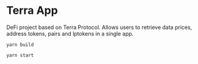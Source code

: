 # Terra App

DeFi project based on Terra Protocol. Allows users to retrieve data prices, address tokens, pairs and lptokens in a single app.

`yarn build`

`yarn start`
